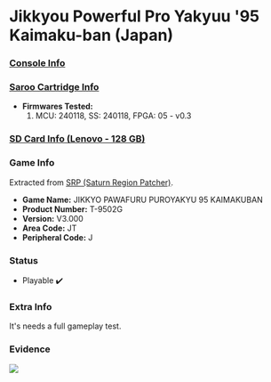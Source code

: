 # Jikkyou Powerful Pro Yakyuu '95 Kaimaku-ban (Japan)

### [Console Info](../../../../Info/Consoles/VA13/README.md)

### [Saroo Cartridge Info](../../../../Info/Cartridges/RetroGameParadiseStore/1.32F/README.md)

- <b>Firmwares Tested:</b>
  1. MCU: 240118, SS: 240118, FPGA: 05 - v0.3

### [SD Card Info (Lenovo - 128 GB)](../../../../Info/SdCards/Lenovo/128GB/fat32/README.md)

### Game Info

Extracted from [SRP (Saturn Region Patcher)](https://segaxtreme.net/resources/saturn-region-patcher.81/download).

- <b>Game Name:</b> JIKKYO PAWAFURU PUROYAKYU 95 KAIMAKUBAN
- <b>Product Number:</b> T-9502G
- <b>Version:</b> V3.000
- <b>Area Code:</b> JT
- <b>Peripheral Code:</b> J

### Status

- Playable :heavy_check_mark:

### Extra Info

It's needs a full gameplay test.

### Evidence

[![](https://img.youtube.com/vi/9rh7z2aPXKA/0.jpg)](https://www.youtube.com/watch?v=9rh7z2aPXKA)
